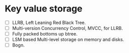 Key value storage
=================

* [ ] LLRB, Left Leaning Red Black Tree.
* [ ] Multi-version Concurrency Control, MVCC, for LLRB.
* [ ] Fully packed bottoms up btree.
* [ ] LSM based Multi-level storage on memory and disks.
* [ ] Bogn.
